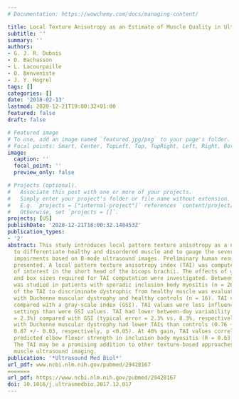 ```yaml
---
# Documentation: https://wowchemy.com/docs/managing-content/

title: Local Texture Anisotropy as an Estimate of Muscle Quality in Ultrasound Imaging
subtitle: ''
summary: ''
authors:
- G. J. R. Dubois
- D. Bachasson
- L. Lacourpaille
- O. Benveniste
- J. Y. Hogrel
tags: []
categories: []
date: '2018-02-13'
lastmod: 2020-12-21T19:00:32+01:00
featured: false
draft: false

# Featured image
# To use, add an image named `featured.jpg/png` to your page's folder.
# Focal points: Smart, Center, TopLeft, Top, TopRight, Left, Right, BottomLeft, Bottom, BottomRight.
image:
  caption: ''
  focal_point: ''
  preview_only: false

# Projects (optional).
#   Associate this post with one or more of your projects.
#   Simply enter your project's folder or file name without extension.
#   E.g. `projects = ["internal-project"]` references `content/project/deep-learning/index.md`.
#   Otherwise, set `projects = []`.
projects: [US]
publishDate: '2020-12-21T18:00:32.148453Z'
publication_types:
- '2'
abstract: This study introduces local pattern texture anisotropy as a novel parameter
  to differentiate healthy and disordered muscle and to gauge the severity of muscle
  impairments based on B-mode ultrasound images. Preliminary human results are also
  presented. A local pattern texture anisotropy index (TAI) was computed in one region
  of interest in the short head of the biceps brachii. The effects of gain settings
  and box sizes required for TAI computation were investigated. Between-day reliability
  was studied in patients with sporadic inclusion body myositis (n = 26). The ability
  of the TAI to discriminate dystrophic from healthy muscle was evaluated in patients
  with Duchenne muscular dystrophy and healthy controls (n = 16). TAI values were
  compared with a gray-scale index (GSI). TAI values were less influenced by gain
  settings than were GSI values. TAI had lower between-day variability (typical error
  = 2.3%) compared with GSI (typical error = 2.3% vs. 8.3%, respectively). Patients
  with Duchenne muscular dystrophy had lower TAIs than controls (0.76 +/- 0.06 vs.
  0.87 +/- 0.03, respectively, p <0.05). At 40% gain, TAI values correlated with percentage
  predicted elbow flexor strength in inclusion body myositis (R = 0.63, p <0.001).
  The TAI may be a promising addition to other texture-based approaches for quantitative
  muscle ultrasound imaging.
publication: '*Ultrasound Med Biol*'
url_pdf: www.ncbi.nlm.nih.gov/pubmed/29428167
=======
url_pdf: https://www.ncbi.nlm.nih.gov/pubmed/29428167
doi: 10.1016/j.ultrasmedbio.2017.12.017
---
```


